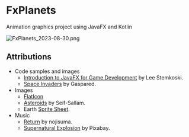 # FxPlanets
Animation graphics project using JavaFX and Kotlin

![FxPlanets_2023-08-30.png](docs%2FFxPlanets_2023-08-30.png)

## Attributions
* Code samples and images
  * [Introduction to JavaFX for Game Development](https://gamedevelopment.tutsplus.com/introduction-to-javafx-for-game-development--cms-23835t) by Lee Stemkoski.
  * [Space Invaders](https://github.com/Gaspared/Space-Invaders) by Gaspared.
* Images
  * [FlatIcon](https://www.flaticon.com)
  * [Asteroids](https://github.com/Seif-Sallam/Asteroids/tree/master/Astroids/rsc) by Seif-Sallam.
  * Earth [Sprite Sheet](https://support.singular.live/hc/en-us/articles/360025546472-Sprite-Sheet).
* Music
  * [Return](https://pixabay.com/music/upbeat-return-120581/) by nojisuma.
  * [Supernatural Explosion](https://pixabay.com/sound-effects/supernatural-explosion-104295/) by Pixabay.